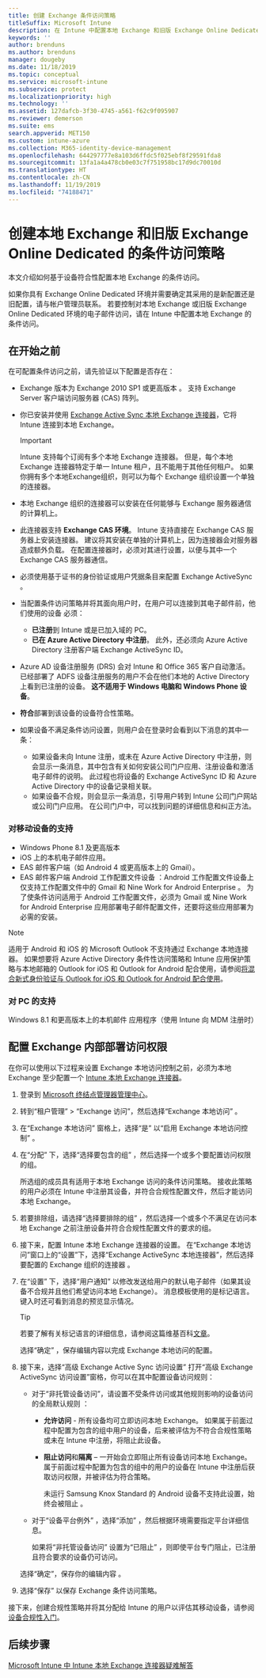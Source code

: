 ```yaml
---
title: 创建 Exchange 条件访问策略
titleSuffix: Microsoft Intune
description: 在 Intune 中配置本地 Exchange 和旧版 Exchange Online Dedicated 的条件访问。
keywords: ''
author: brenduns
ms.author: brenduns
manager: dougeby
ms.date: 11/18/2019
ms.topic: conceptual
ms.service: microsoft-intune
ms.subservice: protect
ms.localizationpriority: high
ms.technology: ''
ms.assetid: 127dafcb-3f30-4745-a561-f62c9f095907
ms.reviewer: demerson
ms.suite: ems
search.appverid: MET150
ms.custom: intune-azure
ms.collection: M365-identity-device-management
ms.openlocfilehash: 644297777e8a103d6ffdc5f025ebf8f29591fda8
ms.sourcegitcommit: 13fa1a4a478cb0e03c7f751958bc17d9dc70010d
ms.translationtype: HT
ms.contentlocale: zh-CN
ms.lasthandoff: 11/19/2019
ms.locfileid: "74188471"
---
```

# <a name="create-a-conditional-access-policy-for-exchange-on-premises-and-legacy-exchange-online-dedicated"></a>创建本地 Exchange 和旧版 Exchange Online Dedicated 的条件访问策略

本文介绍如何基于设备符合性配置本地 Exchange 的条件访问。

如果你具有 Exchange Online Dedicated 环境并需要确定其采用的是新配置还是旧配置，请与帐户管理员联系。 若要控制对本地 Exchange 或旧版 Exchange Online Dedicated 环境的电子邮件访问，请在 Intune 中配置本地 Exchange 的条件访问。

## <a name="before-you-begin"></a>在开始之前

在可配置条件访问之前，请先验证以下配置是否存在：

- Exchange 版本为 Exchange 2010 SP1 或更高版本  。 支持 Exchange Server 客户端访问服务器 (CAS) 阵列。

- 你已安装并使用 [Exchange Active Sync 本地 Exchange 连接器](exchange-connector-install.md)，它将 Intune 连接到本地 Exchange。

    >[!IMPORTANT]  
    >Intune 支持每个订阅有多个本地 Exchange 连接器。  但是，每个本地 Exchange 连接器特定于单一 Intune 租户，且不能用于其他任何租户。  如果你拥有多个本地Exchange组织，则可以为每个 Exchange 组织设置一个单独的连接器。

- 本地 Exchange 组织的连接器可以安装在任何能够与 Exchange 服务器通信的计算机上。

- 此连接器支持 **Exchange CAS 环境**。 Intune 支持直接在 Exchange CAS 服务器上安装连接器。 建议将其安装在单独的计算机上，因为连接器会对服务器造成额外负载。 在配置连接器时，必须对其进行设置，以便与其中一个 Exchange CAS 服务器通信。

- 必须使用基于证书的身份验证或用户凭据条目来配置 Exchange ActiveSync  。

- 当配置条件访问策略并将其面向用户时，在用户可以连接到其电子邮件前，他们使用的设备  必须：
  - **已注册**到 Intune 或是已加入域的 PC。
  - **已在 Azure Active Directory 中注册**。 此外，还必须向 Azure Active Directory 注册客户端 Exchange ActiveSync ID。

- Azure AD 设备注册服务 (DRS) 会对 Intune 和 Office 365 客户自动激活。 已经部署了 ADFS 设备注册服务的用户不会在他们本地的 Active Directory 上看到已注册的设备。 **这不适用于 Windows 电脑和 Windows Phone 设备**。

- **符合**部署到该设备的设备符合性策略。

- 如果设备不满足条件访问设置，则用户会在登录时会看到以下消息的其中一条：
  - 如果设备未向 Intune 注册，或未在 Azure Active Directory 中注册，则会显示一条消息，其中包含有关如何安装公司门户应用、注册设备和激活电子邮件的说明。 此过程也将设备的 Exchange ActiveSync ID 和 Azure Active Directory 中的设备记录相关联。
  - 如果设备不合规，则会显示一条消息，引导用户转到 Intune 公司门户网站或公司门户应用。 在公司门户中，可以找到问题的详细信息和纠正方法。

### <a name="support-for-mobile-devices"></a>对移动设备的支持

- Windows Phone 8.1 及更高版本
- iOS 上的本机电子邮件应用。
- EAS 邮件客户端（如 Android 4 或更高版本上的 Gmail）。
- EAS 邮件客户端 Android 工作配置文件设备  ：Android 工作配置文件设备上仅支持工作配置文件中的 Gmail 和 Nine Work for Android Enterprise    。 为了使条件访问适用于 Android 工作配置文件，必须为 Gmail 或 Nine Work for Android Enterprise 应用部署电子邮件配置文件，还要将这些应用部署为必需的安装。

> [!NOTE]
> 适用于 Android 和 iOS 的 Microsoft Outlook 不支持通过 Exchange 本地连接器。 如果想要将 Azure Active Directory 条件性访问策略和 Intune 应用保护策略与本地邮箱的 Outlook for iOS 和 Outlook for Android 配合使用，请参阅[将混合新式身份验证与 Outlook for iOS 和 Outlook for Android 配合使用](https://docs.microsoft.com/Exchange/clients/outlook-for-ios-and-android/use-hybrid-modern-auth)。

### <a name="support-for-pcs"></a>对 PC 的支持

Windows 8.1 和更高版本上的本机邮件  应用程序（使用 Intune 向 MDM 注册时）

## <a name="configure-exchange-on-premises-access"></a>配置 Exchange 内部部署访问权限

在你可以使用以下过程来设置 Exchange 本地访问控制之前，必须为本地 Exchange 至少配置一个 [Intune 本地 Exchange 连接器](exchange-connector-install.md)。

1. 登录到 [Microsoft 终结点管理器管理中心](https://go.microsoft.com/fwlink/?linkid=2109431)。

2. 转到“租户管理” > “Exchange 访问”，然后选择“Exchange 本地访问”    。

3. 在“Exchange 本地访问”  窗格上，选择“是”  以“启用 Exchange 本地访问控制”  。

4. 在“分配”  下，选择“选择要包含的组”  ，然后选择一个或多个要配置访问权限的组。

   所选组的成员具有适用于本地 Exchange 访问的条件访问策略。 接收此策略的用户必须在 Intune 中注册其设备，并符合合规性配置文件，然后才能访问本地 Exchange。

5. 若要排除组，请选择“选择要排除的组”  ，然后选择一个或多个不满足在访问本地 Exchange 之前注册设备并符合合规性配置文件的要求的组。 

6. 接下来，配置 Intune 本地 Exchange 连接器的设置。  在“Exchange 本地访问”窗口上的“设置”下，选择“Exchange ActiveSync 本地连接器”，然后选择要配置的 Exchange 组织的连接器    。

7. 在“设置”  下，选择“用户通知”  以修改发送给用户的默认电子邮件（如果其设备不合规并且他们希望访问本地 Exchange）。 消息模板使用的是标记语言。  键入时还可看到消息的预览显示情况。
   > [!TIP]
   > 若要了解有关标记语言的详细信息，请参阅这篇维基百科[文章](https://en.wikipedia.org/wiki/Markup_language)。
 
   选择“确定”  ，保存编辑内容以完成 Exchange 本地访问的配置。

8. 接下来，选择“高级 Exchange Active Sync 访问设置”   打开“高级 Exchange ActiveSync 访问设置”窗格，你可以在其中配置设备访问规则：  

   - 对于“非托管设备访问”，请设置不受条件访问或其他规则影响的设备访问的全局默认规则  ：

     - **允许访问** - 所有设备均可立即访问本地 Exchange。 如果属于前面过程中配置为包含的组中用户的设备，后来被评估为不符合合规性策略或未在 Intune 中注册，将阻止此设备。

     - **阻止访问**和**隔离** – 一开始会立即阻止所有设备访问本地 Exchange。 属于前面过程中配置为包含的组中的用户的设备在 Intune 中注册后获取访问权限，并被评估为符合策略。 

       未运行 Samsung Knox Standard 的 Android 设备不支持此设置，始终会被阻止  。

   -  对于“设备平台例外”  ，选择“添加”  ，然后根据环境需要指定平台详细信息。 
   
      如果将“非托管设备访问”  设置为“已阻止”  ，则即使平台专门阻止，已注册且符合要求的设备仍可访问。  
   
   选择“确定”，保存你的编辑内容  。

9. 选择“保存”  以保存 Exchange 条件访问策略。

接下来，创建合规性策略并将其分配给 Intune 的用户以评估其移动设备，请参阅[设备合规性入门](device-compliance-get-started.md)。

## <a name="next-steps"></a>后续步骤

[Microsoft Intune 中 Intune 本地 Exchange 连接器疑难解答](https://support.microsoft.com/help/4471887)
